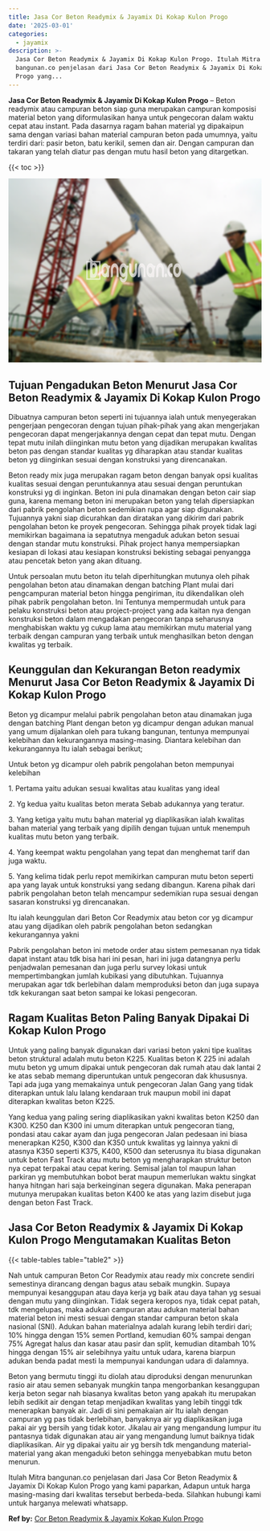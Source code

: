 ```yaml
---
title: Jasa Cor Beton Readymix & Jayamix Di Kokap Kulon Progo
date: '2025-03-01'
categories:
  - jayamix
description: >-
  Jasa Cor Beton Readymix & Jayamix Di Kokap Kulon Progo. Itulah Mitra
  bangunan.co penjelasan dari Jasa Cor Beton Readymix & Jayamix Di Kokap Kulon
  Progo yang...
---
```


**Jasa Cor Beton Readymix & Jayamix Di Kokap Kulon Progo** – Beton readymix atau campuran beton siap guna merupakan campuran komposisi material beton yang diformulasikan hanya untuk pengecoran dalam waktu cepat atau instant. Pada dasarnya ragam bahan material yg dipakaipun sama dengan variasi bahan material campuran beton pada umumnya, yaitu terdiri dari: pasir beton, batu kerikil, semen dan air. Dengan campuran dan takaran yang telah diatur pas dengan mutu hasil beton yang ditargetkan.

{{< toc >}}

![Jasa Cor Beton Readymix & Jayamix Di Kokap Kulon Progo](/images/jasa-cor-readymix-26.png)

## Tujuan Pengadukan Beton Menurut Jasa Cor Beton Readymix & Jayamix Di Kokap Kulon Progo

Dibuatnya campuran beton seperti ini tujuannya ialah untuk menyegerakan pengerjaan pengecoran dengan tujuan pihak-pihak yang akan mengerjakan pengecoran dapat mengerjakannya dengan cepat dan tepat mutu. Dengan tepat mutu inilah diinginkan mutu beton yang dijadikan merupakan kwalitas beton pas dengan standar kualitas yg diharapkan atau standar kualitas beton yg diinginkan sesuai dengan konstruksi yang direncanakan.

Beton ready mix juga merupakan ragam beton dengan banyak opsi kualitas kualitas sesuai dengan peruntukannya atau sesuai dengan peruntukan konstruksi yg di inginkan. Beton ini pula dinamakan dengan beton cair siap guna, karena memang beton ini merupakan beton yang telah dipersiapkan dari pabrik pengolahan beton sedemikian rupa agar siap digunakan. Tujuannya yakni siap dicurahkan dan diratakan yang dikirim dari pabrik pengolahan beton ke proyek pengecoran. Sehingga pihak proyek tidak lagi memikirkan bagaimana ia sepatutnya mengaduk adukan beton sesuai dengan standar mutu konstruksi. Pihak project hanya mempersiapkan kesiapan di lokasi atau kesiapan konstruksi bekisting sebagai penyangga atau pencetak beton yang akan dituang.

Untuk persoalan mutu beton itu telah diperhitungkan mutunya oleh pihak pengolahan beton atau dinamakan dengan batching Plant mulai dari pengcampuran material beton hingga pengiriman, itu dikendalikan oleh pihak pabrik pengolahan beton. Ini Tentunya mempermudah untuk para pelaku konstruksi beton atau project-project yang ada kaitan nya dengan konstruksi beton dalam mengadakan pengecoran tanpa seharusnya menghabiskan waktu yg cukup lama atau memikirkan mutu material yang terbaik dengan campuran yang terbaik untuk menghasilkan beton dengan kwalitas yg terbaik.

## Keunggulan dan Kekurangan Beton readymix Menurut Jasa Cor Beton Readymix & Jayamix Di Kokap Kulon Progo

Beton yg dicampur melalui pabrik pengolahan beton atau dinamakan juga dengan batching Plant dengan beton yg dicampur dengan adukan manual yang umum dijalankan oleh para tukang bangunan, tentunya mempunyai kelebihan dan kekurangannya masing-masing. Diantara kelebihan dan kekurangannya Itu ialah sebagai berikut;

Untuk beton yg dicampur oleh pabrik pengolahan beton mempunyai kelebihan

1\. Pertama yaitu adukan sesuai kwalitas atau kualitas yang ideal

2\. Yg kedua yaitu kualitas beton merata Sebab adukannya yang teratur.

3\. Yang ketiga yaitu mutu bahan material yg diaplikasikan ialah kwalitas bahan material yang terbaik yang dipilih dengan tujuan untuk menempuh kualitas mutu beton yang terbaik.

4\. Yang keempat waktu pengolahan yang tepat dan menghemat tarif dan juga waktu.

5\. Yang kelima tidak perlu repot memikirkan campuran mutu beton seperti apa yang layak untuk konstruksi yang sedang dibangun. Karena pihak dari pabrik pengolahan beton telah mencampur sedemikian rupa sesuai dengan sasaran konstruksi yg direncanakan.

Itu ialah keunggulan dari Beton Cor Readymix atau beton cor yg dicampur atau yang dijadikan oleh pabrik pengolahan beton sedangkan kekurangannya yakni

Pabrik pengolahan beton ini metode order atau sistem pemesanan nya tidak dapat instant atau tdk bisa hari ini pesan, hari ini juga datangnya perlu penjadwalan pemesanan dan juga perlu survey lokasi untuk mempertimbangkan jumlah kubikasi yang dibutuhkan. Tujuannya merupakan agar tdk berlebihan dalam memproduksi beton dan juga supaya tdk kekurangan saat beton sampai ke lokasi pengecoran.

## Ragam Kualitas Beton Paling Banyak Dipakai Di Kokap Kulon Progo

Untuk yang paling banyak digunakan dari variasi beton yakni tipe kualitas beton struktural adalah mutu beton K225. Kualitas beton K 225 ini adalah mutu beton yg umum dipakai untuk pengecoran dak rumah atau dak lantai 2 ke atas sebab memang diperuntukan untuk pengecoran dak khususnya. Tapi ada juga yang memakainya untuk pengecoran Jalan Gang yang tidak diterapkan untuk lalu lalang kendaraan truk maupun mobil ini dapat diterapkan kwalitas beton K225.

Yang kedua yang paling sering diaplikasikan yakni kwalitas beton K250 dan K300. K250 dan K300 ini umum diterapkan untuk pengecoran tiang, pondasi atau cakar ayam dan juga pengecoran Jalan pedesaan ini biasa menerapkan K250, K300 dan K350 untuk kwalitas yg lainnya yakni di atasnya K350 seperti K375, K400, K500 dan seterusnya itu biasa digunakan untuk beton Fast Track atau mutu beton yg mengharapkan struktur beton nya cepat terpakai atau cepat kering. Semisal jalan tol maupun lahan parkiran yg membutuhkan bobot berat maupun memerlukan waktu singkat hanya hitngan hari saja berkeinginan segera digunakan. Maka penerapan mutunya merupakan kualitas beton K400 ke atas yang lazim disebut juga dengan beton Fast Track.

## Jasa Cor Beton Readymix & Jayamix Di Kokap Kulon Progo Mengutamakan Kualitas Beton

{{< table-tables table="table2" >}}

Nah untuk campuran Beton Cor Readymix atau ready mix concrete sendiri semestinya dirancang dengan bagus atau sebaik mungkin. Supaya mempunyai kesanggupan atau daya kerja yg baik atau daya tahan yg sesuai dengan mutu yang diinginkan. Tidak segera keropos nya, tidak cepat patah, tdk mengelupas, maka adukan campuran atau adukan material bahan material beton ini mesti sesuai dengan standar campuran beton skala nasional (SNI). Adukan bahan materialnya adalah kurang lebih terdiri dari; 10% hingga dengan 15% semen Portland, kemudian 60% sampai dengan 75% Agregat halus dan kasar atau pasir dan split, kemudian ditambah 10% hingga dengan 15% air selebihnya yaitu untuk udara, karena biarpun adukan benda padat mesti Ia mempunyai kandungan udara di dalamnya.

Beton yang bermutu tinggi itu diolah atau diproduksi dengan menurunkan rasio air atau semen sebanyak mungkin tanpa mengorbankan kesanggupan kerja beton segar nah biasanya kwalitas beton yang apakah itu merupakan lebih sedikit air dengan tetap menjadikan kwalitas yang lebih tinggi tdk menerapkan banyak air. Jadi di sini pemakaian air Itu ialah dengan campuran yg pas tidak berlebihan, banyaknya air yg diaplikasikan juga pakai air yg bersih yang tidak kotor. Jikalau air yang mengandung lumpur itu pantasnya tidak digunakan atau air yang mengandung lumut baiknya tidak diaplikasikan. Air yg dipakai yaitu air yg bersih tdk mengandung material-material yang akan mengaduki beton sehingga menyebabkan mutu beton menurun.

Itulah Mitra bangunan.co penjelasan dari Jasa Cor Beton Readymix & Jayamix Di Kokap Kulon Progo yang kami paparkan, Adapun untuk harga masing-masing dari kwalitas tersebut berbeda-beda. Silahkan hubungi kami untuk harganya melewati whatsapp.

**Ref by:** [Cor Beton Readymix & Jayamix Kokap Kulon Progo](https://id.wikipedia.org/wiki/Cor)
